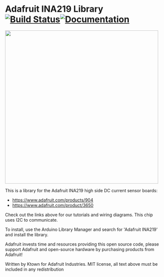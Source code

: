 # Adafruit INA219 Library [![Build Status](https://github.com/adafruit/Adafruit_INA219/workflows/Arduino%20Library%20CI/badge.svg)](https://github.com/adafruit/Adafruit_INA219/actions)[![Documentation](https://github.com/adafruit/ci-arduino/blob/master/assets/doxygen_badge.svg)](http://adafruit.github.io/Adafruit_INA219/html/index.html)

<a href="https://www.adafruit.com/products/904"><img src="assets/board.jpg" width="500px" /></a>

This is a library for the Adafruit INA219 high side DC current sensor boards:
  * https://www.adafruit.com/products/904
  * https://www.adafruit.com/product/3650
 
Check out the links above for our tutorials and wiring diagrams. This chip uses I2C to communicate.

To install, use the Arduino Library Manager and search for 'Adafruit INA219' and install the library.

Adafruit invests time and resources providing this open source code, please support Adafruit and open-source hardware by purchasing products from Adafruit!

Written by Ktown for Adafruit Industries.
MIT license, all text above must be included in any redistribution
